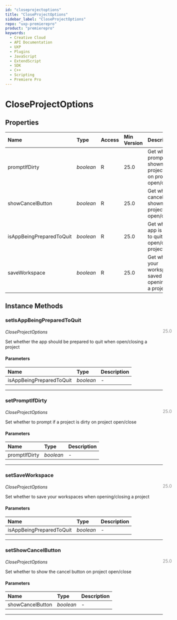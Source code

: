 ```yaml
---
id: "closeprojectoptions"
title: "CloseProjectOptions"
sidebar_label: "CloseProjectOptions"
repo: "uxp-premierepro"
product: "premierepro"
keywords:
  - Creative Cloud
  - API Documentation
  - UXP
  - Plugins
  - JavaScript
  - ExtendScript
  - SDK
  - C++
  - Scripting
  - Premiere Pro
---
```


# CloseProjectOptions  

## Properties

| Name | Type | Access | Min Version | Description |
| :------ | :------ | :------ | :------ | :------ |
| promptIfDirty | *boolean* | R | 25.0 | Get whether a prompt is shown if a project is dirty on project open/close |
| showCancelButton | *boolean* | R | 25.0 | Get whether the cancel button is shown on project open/close |
| isAppBeingPreparedToQuit | *boolean* | R | 25.0 | Get whether the app is prepared to quit when open/closing a project |
| saveWorkspace | *boolean* | R | 25.0 | Get whether your workspaces are saved when opening/closing a project |

## Instance Methods

### setIsAppBeingPreparedToQuit

<span class="minversion" style="display: block; margin-bottom: -1em; margin-left: 36em; float:left; opacity:0.5;">25.0</span>

*CloseProjectOptions*
  
Set whether the app should be prepared to quit when open/closing a project

#### Parameters

| Name | Type | Description |
| :------ | :------ | :------ |
| isAppBeingPreparedToQuit | *boolean* | - |

___

### setPromptIfDirty

<span class="minversion" style="display: block; margin-bottom: -1em; margin-left: 36em; float:left; opacity:0.5;">25.0</span>

*CloseProjectOptions*
  
Set whether to prompt if a project is dirty on project open/close

#### Parameters

| Name | Type | Description |
| :------ | :------ | :------ |
| promptIfDirty | *boolean* | - |

___

### setSaveWorkspace

<span class="minversion" style="display: block; margin-bottom: -1em; margin-left: 36em; float:left; opacity:0.5;">25.0</span>

*CloseProjectOptions*
  
Set whether to save your workspaces when opening/closing a project

#### Parameters

| Name | Type | Description |
| :------ | :------ | :------ |
| isAppBeingPreparedToQuit | *boolean* | - |

___

### setShowCancelButton

<span class="minversion" style="display: block; margin-bottom: -1em; margin-left: 36em; float:left; opacity:0.5;">25.0</span>

*CloseProjectOptions*
  
Set whether to show the cancel button on project open/close

#### Parameters

| Name | Type | Description |
| :------ | :------ | :------ |
| showCancelButton | *boolean* | - |

___
